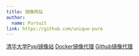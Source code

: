 ```yaml
---
title: 镜像网站
author: 
  name: Pursuit
link: https://github.com/unique-pure
---
```

[清华大学Pypi镜像站](https://mirrors.tuna.tsinghua.edu.cn/help/pypi/)
[Docker镜像代理](https://dockerproxy.com/)
[Github镜像代理](https://ghproxy.com/)